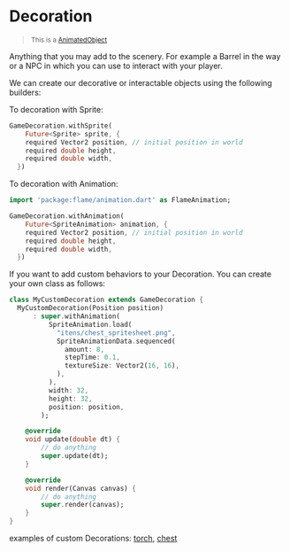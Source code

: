 # Decoration

> <small>This is a [AnimatedObject](objects#AnimatedObject)</small>

Anything that you may add to the scenery. For example a Barrel in the way or a NPC in which you can use to interact with your player.

We can create our decorative or interactable objects using the following builders:

To decoration with Sprite:
```dart
GameDecoration.withSprite(
    Future<Sprite> sprite, {
    required Vector2 position, // initial position in world
    required double height,
    required double width,
  })
```

To decoration with Animation:

```dart
import 'package:flame/animation.dart' as FlameAnimation;

GameDecoration.withAnimation(
    Future<SpriteAnimation> animation, {
    required Vector2 position, // initial position in world
    required double height,
    required double width,
  })
```

If you want to add custom behaviors to your Decoration. You can create your own class as follows:

```dart
class MyCustomDecoration extends GameDecoration {
  MyCustomDecoration(Position position)
      : super.withAnimation(
          SpriteAnimation.load(
            "itens/chest_spritesheet.png",
            SpriteAnimationData.sequenced(
              amount: 8,
              stepTime: 0.1,
              textureSize: Vector2(16, 16),
            ),
          ),
          width: 32,
          height: 32,
          position: position,
        );

    @override
    void update(double dt) {
        // do anything
        super.update(dt);
    }

    @override
    void render(Canvas canvas) {
        // do anything
        super.render(canvas);
    }
}
```

examples of custom Decorations: [torch](https://github.com/RafaelBarbosatec/bonfire/blob/1.0.0-rc/example/lib/decoration/torch.dart), [chest](https://github.com/RafaelBarbosatec/bonfire/blob/1.0.0-rc/example/lib/decoration/chest.dart)